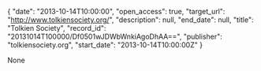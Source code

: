 {
  "date": "2013-10-14T10:00:00", 
  "open_access": true, 
  "target_url": "http://www.tolkiensociety.org/", 
  "description": null, 
  "end_date": null, 
  "title": "Tolkien Society", 
  "record_id": "20131014T100000/Df0501wJDWbWnkiAgoDhAA==", 
  "publisher": "tolkiensociety.org", 
  "start_date": "2013-10-14T10:00:00Z"
}

None